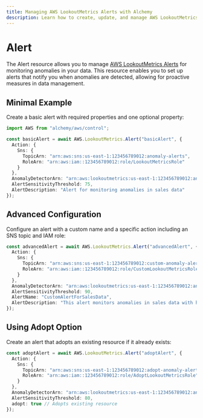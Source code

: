 ```yaml
---
title: Managing AWS LookoutMetrics Alerts with Alchemy
description: Learn how to create, update, and manage AWS LookoutMetrics Alerts using Alchemy Cloud Control.
---
```


# Alert

The Alert resource allows you to manage [AWS LookoutMetrics Alerts](https://docs.aws.amazon.com/lookoutmetrics/latest/userguide/) for monitoring anomalies in your data. This resource enables you to set up alerts that notify you when anomalies are detected, allowing for proactive measures in data management.

## Minimal Example

Create a basic alert with required properties and one optional property:

```ts
import AWS from "alchemy/aws/control";

const basicAlert = await AWS.LookoutMetrics.Alert("basicAlert", {
  Action: {
    Sns: {
      TopicArn: "arn:aws:sns:us-east-1:123456789012:anomaly-alerts",
      RoleArn: "arn:aws:iam::123456789012:role/LookoutMetricsRole"
    }
  },
  AnomalyDetectorArn: "arn:aws:lookoutmetrics:us-east-1:123456789012:anomalydetector:my-detector",
  AlertSensitivityThreshold: 75,
  AlertDescription: "Alert for monitoring anomalies in sales data"
});
```

## Advanced Configuration

Configure an alert with a custom name and a specific action including an SNS topic and IAM role:

```ts
const advancedAlert = await AWS.LookoutMetrics.Alert("advancedAlert", {
  Action: {
    Sns: {
      TopicArn: "arn:aws:sns:us-east-1:123456789012:custom-anomaly-alerts",
      RoleArn: "arn:aws:iam::123456789012:role/CustomLookoutMetricsRole"
    }
  },
  AnomalyDetectorArn: "arn:aws:lookoutmetrics:us-east-1:123456789012:anomalydetector:custom-detector",
  AlertSensitivityThreshold: 90,
  AlertName: "CustomAlertForSalesData",
  AlertDescription: "This alert monitors anomalies in sales data with high sensitivity"
});
```

## Using Adopt Option

Create an alert that adopts an existing resource if it already exists:

```ts
const adoptAlert = await AWS.LookoutMetrics.Alert("adoptAlert", {
  Action: {
    Sns: {
      TopicArn: "arn:aws:sns:us-east-1:123456789012:adopt-anomaly-alerts",
      RoleArn: "arn:aws:iam::123456789012:role/AdoptLookoutMetricsRole"
    }
  },
  AnomalyDetectorArn: "arn:aws:lookoutmetrics:us-east-1:123456789012:anomalydetector:adopt-detector",
  AlertSensitivityThreshold: 80,
  adopt: true // Adopts existing resource
});
```
